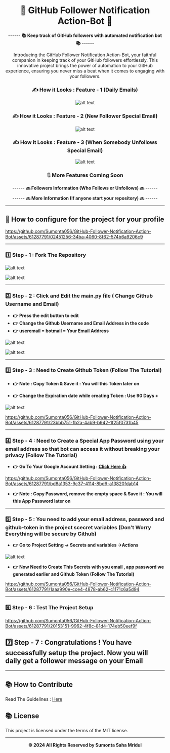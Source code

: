 <div align = "center">

# 🤖 GitHub Follower Notification Action-Bot 🤖

------ **📚 Keep track of GitHub followers with automated notification bot 📚** ------

Introducing the GitHub Follower Notification Action-Bot, your faithful companion in keeping track of your GitHub followers effortlessly. This innovative project brings the power of automation to your GitHub experience, ensuring you never miss a beat when it comes to engaging with your followers.

### ✍️ **How it Looks : Feature - 1 (Daily Emails)**

![alt text](./assets/image.png)

### ✍️ **How it Looks : Feature - 2 (New Follower Special Email)**

![alt text](./assets/image-1.png)

### ✍️ **How it Looks : Feature - 3 (When Somebody Unfollows Special Email)**

![alt text](./assets/image-2.png)

### 🔃 More Features Coming Soon

------ **🔜 Followers Information (Who Follows or Unfollows) 🔜** ------

------ **🔜 More Information (If anyone start your repository) 🔜** ------

<hr>

</div>

## 🌱 How to configure for the project for your profile



https://github.com/Sumonta056/GitHub-Follower-Notification-Action-Bot/assets/61287791/02451256-34ba-4060-8f62-574b6a9206c9



<hr>

### 1️⃣ Step - 1 : Fork The Repository

![alt text](./tutorials/image.png)

![alt text](./tutorials/image-1.png)

<hr>

### 2️⃣ Step - 2 : Click and Edit the main.py file ( Change Github Username and Email)

- **👉 Press the edit button to edit**
- **👉 Change the Github Username and Email Address in the code**
- **👉 useremail = botmail = Your Email Address**

![alt text](./tutorials/image3.excalidraw.png)

![alt text](./tutorials/editmainpy.excalidraw.png)

  <hr>

### 3️⃣ Step - 3 : Need to Create Github Token (Follow The Tutorial)

- **👉 Note : Copy Token & Save it : You will this Token later on**

- **👉 Change the Expiration date while creating Token : Use 90 Days +**

![alt text](./tutorials/image-4.png)

https://github.com/Sumonta056/GitHub-Follower-Notification-Action-Bot/assets/61287791/23bbb751-fb2a-4ab9-b942-1f25f0731b45

<hr>

### 4️⃣ Step - 4 : Need to Create a Special App Password using your email address so that bot can access it without breaking your privacy (Follow The Tutorial)

- **👉 Go To Your Google Account Setting : [Click Here 👍 ](https://myaccount.google.com/)**

https://github.com/Sumonta056/GitHub-Follower-Notification-Action-Bot/assets/61287791/bd8a1353-9c37-4114-8bd6-a13820fdab14

- **👉 Note : Copy Password, remove the empty space & Save it : You will this App Password later on**

<hr>

### 5️⃣ Step - 5 : You need to add your email address, password and github-token in the project scecret variables (Don't Worry Everything will be secure by Github)

- **👉 Go to Project Setting -> Secrets and variables ->Actions**

![alt text](./tutorials/image-5.png)

- **👉 Now Need to Create This Secrets with you email , app password we generated earlier and Github Token (Follow The Tutorial)**

https://github.com/Sumonta056/GitHub-Follower-Notification-Action-Bot/assets/61287791/1aaa990e-cce4-4878-ab62-c1171c6a5d94

<hr>

### 6️⃣ Step - 6 : Test The Project Setup

https://github.com/Sumonta056/GitHub-Follower-Notification-Action-Bot/assets/61287791/20153151-9962-4f8c-81d4-174eb50eef9f

## 7️⃣ Step - 7 : Congratulations ! You have successfully setup the project. Now you will daily get a follower message on your Email

<hr>

## 📚 How to Contribute

Read The Guidelines :  <a href="https://github.com/Sumonta056/GitHub-Follower-Notification-Action-Bot/blob/main/Contribution.md">Here</a>

## 📚 License

This project is licensed under the terms of the MIT license.

<hr>

<div align="center">
<strong>&copy; 2024 All Rights Reserved by Sumonta Saha Mridul</strong>
</div>

